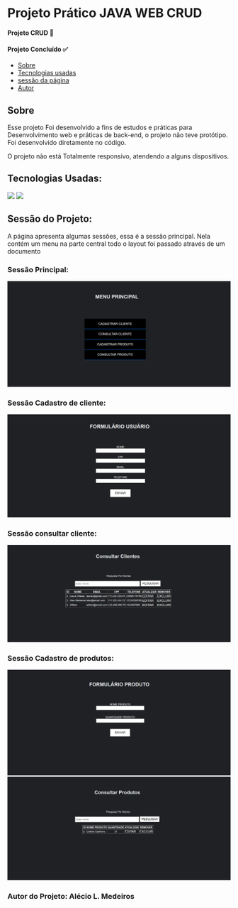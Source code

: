 <h1> Projeto Prático JAVA WEB CRUD</h1>
<p><b>Projeto CRUD 🧮</b></p>


<h4> 
	Projeto Concluído ✅
</h4>

<ul>
 <li><a href="#sobre">Sobre</a></li>
 <li><a href="#tecnologias">Tecnologias usadas</a></li> 
 <li><a href="#sessao">sessão da página</a></li>
 <li><a href="#autor">Autor</a></li>
 
</ul>

<h2 id="sobre">Sobre</h2>
<p>Esse projeto Foi desenvolvido a fins de estudos e práticas para Desenvolvimento web e práticas de back-end, o projeto não teve protótipo.
Foi desenvolvido diretamente no código.</p>

<p>O projeto não está Totalmente responsivo, atendendo a alguns dispositivos.</p>

<h2 id="tecnologias">Tecnologias Usadas:</h2>

<p>
  <img src="https://img.shields.io/badge/Java-E34F26?style=for-the-badge&logo=java&logoColor=white" />
  <img src="https://img.shields.io/badge/CSS3-1572B6?style=for-the-badge&logo=css3&logoColor=white" />

</p>

<h2 id="sessao">Sessão do Projeto:</h2>

<p>A página apresenta algumas sessões, essa é a sessão principal. Nela contém um menu na parte central todo o layout foi passado através de um documento<p>

<h3>Sessão Principal:</h3>


![Começo](https://github.com/AlexDeSaran/Java-WEB-CRUD/blob/main/img/img.png)

<h3>Sessão Cadastro de cliente:</h3>

![parte2](https://github.com/AlexDeSaran/Java-WEB-CRUD/blob/main/img/img2.png)

<h3>Sessão consultar cliente:</h3>

![parte7](https://github.com/AlexDeSaran/Java-WEB-CRUD/blob/main/img/img3.png)

<h3>Sessão Cadastro de produtos:</h3>

![parte7](https://github.com/AlexDeSaran/Java-WEB-CRUD/blob/main/img/img4.png)
![parte7](https://github.com/AlexDeSaran/Java-WEB-CRUD/blob/main/img/img5.png)

<h3 id="autor"Autor</h3>

<p>Autor do Projeto: Alécio L. Medeiros</p>
